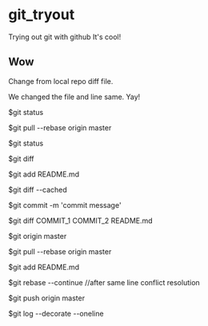 # git_tryout
Trying out git with github
It's cool!

## Wow
Change from local repo diff file.

We changed the file and line same. Yay!

$git status

$git pull --rebase origin master

$git status

$git diff

$git add README.md

$git diff --cached

$git commit -m 'commit message'

$git diff COMMIT_1 COMMIT_2 README.md

$git origin master

$git pull --rebase origin master

$git add README.md

$git rebase --continue  //after same line conflict resolution

$git push origin master

$git log --decorate --oneline

